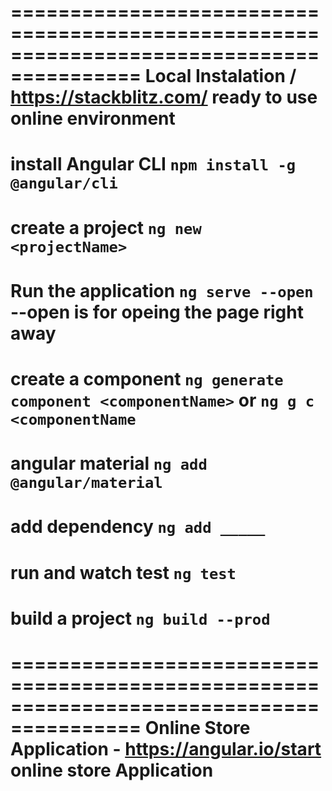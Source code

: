 =========================================================================================
Local Instalation / https://stackblitz.com/ ready to use online environment
=========================================================================================

# install Angular CLI `npm install -g @angular/cli`

# create a project `ng new <projectName>`

# Run the application `ng serve --open` --open is for opeing the page right away

# create a component `ng generate component <componentName>` or `ng g c <componentName`

# angular material `ng add @angular/material`

# add dependency `ng add _____`

# run and watch test `ng test`

# build a project `ng build --prod`

=========================================================================================
Online Store Application - https://angular.io/start online store Application
=========================================================================================
